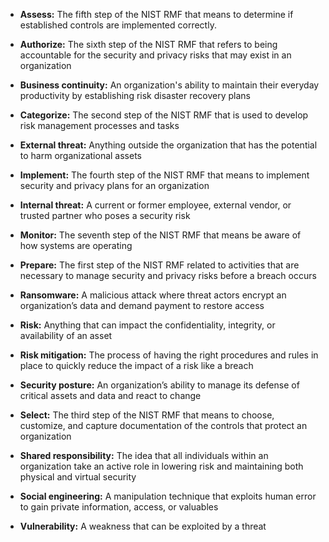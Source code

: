 - **Assess:** The fifth step of the NIST RMF that means to determine if established controls are implemented correctly.
- **Authorize:** The sixth step of the NIST RMF that refers to being accountable for the security and privacy risks that 
may exist in an organization 
- **Business continuity:** An organization's ability to maintain their everyday productivity by establishing risk disaster recovery plans
- **Categorize:** The second step of the NIST RMF that is used to develop risk management processes and tasks

- **External threat:** Anything outside the organization that has the potential to harm organizational assets

- **Implement:** The fourth step of the NIST RMF that means to implement security and privacy plans for an organization

- **Internal threat:** A current or former employee, external vendor, or trusted partner who poses a security risk

- **Monitor:** The seventh step of the NIST RMF that means be aware of how systems are operating

- **Prepare:** The first step of the NIST RMF related to activities that are necessary to manage security and privacy risks before a breach occurs

- **Ransomware:** A malicious attack where threat actors encrypt an organization’s data and demand payment to restore access 

- **Risk:** Anything that can impact the confidentiality, integrity, or availability of an asset

- **Risk mitigation:** The process of having the right procedures and rules in place to quickly reduce the impact of a risk like a breach

- **Security posture:** An organization’s ability to manage its defense of critical assets and data and react to change

- **Select:** The third step of the NIST RMF that means to choose, customize, and capture documentation of the controls that protect an organization

- **Shared responsibility:** The idea that all individuals within an organization take an active role in lowering risk and maintaining both physical and virtual security

- **Social engineering:** A manipulation technique that exploits human error to gain private information, access, or valuables 

- **Vulnerability:** A weakness that can be exploited by a threat
